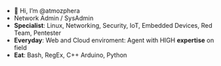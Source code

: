 - 👋 Hi, I’m @atmozphera
- Network Admin / SysAdmin
- **Specialist**: Linux, Networking, Security, IoT, Embedded Devices, Red Team, Pentester
- **Everyday**: Web and Cloud enviroment: Agent with HIGH **expertise** on field
- **Eat**: Bash, RegEx, C++ Arduino, Python


<!---
atmozphera/atmozphera is a ✨ special ✨ repository because its `README.md` (this file) appears on your GitHub profile.
You can click the Preview link to take a look at your changes.
--->
